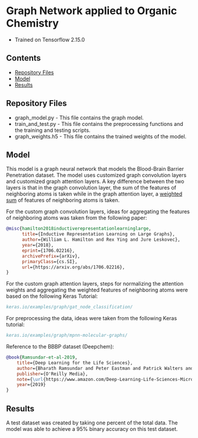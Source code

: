 # Graph Network applied to Organic Chemistry

* Trained on Tensorflow 2.15.0

## Contents
* [Repository Files](#repository-files)
* [Model](#model)
* [Results](#results)

## Repository Files

* graph_model.py - This file contains the graph model. 
* train_and_test.py - This file contains the preprocessing functions and the training and testing scripts.
* graph_weights.h5 - This file contains the trained weights of the model.

## Model
This model is a graph neural network that models the Blood-Brain Barrier Penetration dataset. The model uses customized graph convolution layers and customized graph attention layers. A key difference between the two layers is that in the graph convolution layer, the sum of the features of neighboring atoms is taken while in the graph attention layer, a <u>weighted sum</u> of features of neighboring atoms is taken.

For the custom graph convolution layers, ideas for aggregating the features of neighboring atoms was taken from the following paper:

```Bibtex
@misc{hamilton2018inductiverepresentationlearninglarge,
      title={Inductive Representation Learning on Large Graphs}, 
      author={William L. Hamilton and Rex Ying and Jure Leskovec},
      year={2018},
      eprint={1706.02216},
      archivePrefix={arXiv},
      primaryClass={cs.SI},
      url={https://arxiv.org/abs/1706.02216}, 
}
```

For the custom graph attention layers, steps for normalizing the attention weights and aggregating the weighted features of neighboring atoms were based on the following Keras Tutorial:

```Bibtex
keras.io/examples/graph/gat_node_classification/
```

For preprocessing the data, ideas were taken from the following Keras tutorial:

```Bibtex
keras.io/examples/graph/mpnn-molecular-graphs/
```

Reference to the BBBP dataset (Deepchem):

```Bibtex
@book{Ramsundar-et-al-2019,
    title={Deep Learning for the Life Sciences},
    author={Bharath Ramsundar and Peter Eastman and Patrick Walters and Vijay Pande and Karl Leswing and Zhenqin Wu},
    publisher={O'Reilly Media},
    note={\url{https://www.amazon.com/Deep-Learning-Life-Sciences-Microscopy/dp/1492039837}},
    year={2019}
}
```

## Results

A test dataset was created by taking one percent of the total data. The model was able to achieve a 95% binary accuracy on this test dataset.
